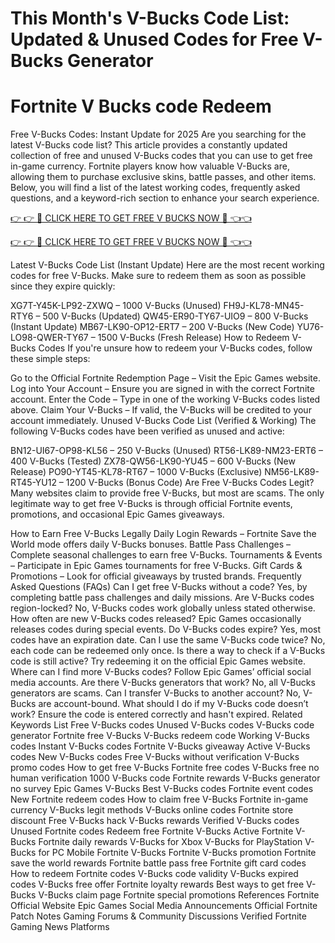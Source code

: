 # This Month's V-Bucks Code List: Updated & Unused Codes for Free V-Bucks Generator
# Fortnite V Bucks code Redeem

Free V-Bucks Codes: Instant Update for 2025
Are you searching for the latest V-Bucks code list? This article provides a constantly updated collection of free and unused V-Bucks codes that you can use to get free in-game currency. Fortnite players know how valuable V-Bucks are, allowing them to purchase exclusive skins, battle passes, and other items. Below, you will find a list of the latest working codes, frequently asked questions, and a keyword-rich section to enhance your search experience.

[👉 👉 🎁 CLICK HERE TO GET FREE V BUCKS NOW 🎁 👈👈](https://shorter.me/W-reX)

[👉 👉 🎁 CLICK HERE TO GET FREE V BUCKS NOW 🎁 👈👈](https://shorter.me/nVzTR)


Latest V-Bucks Code List (Instant Update)
Here are the most recent working codes for free V-Bucks. Make sure to redeem them as soon as possible since they expire quickly:

XG7T-Y45K-LP92-ZXWQ – 1000 V-Bucks (Unused)
FH9J-KL78-MN45-RTY6 – 500 V-Bucks (Updated)
QW45-ER90-TY67-UIO9 – 800 V-Bucks (Instant Update)
MB67-LK90-OP12-ERT7 – 200 V-Bucks (New Code)
YU76-LO98-QWER-TY67 – 1500 V-Bucks (Fresh Release)
How to Redeem V-Bucks Codes
If you're unsure how to redeem your V-Bucks codes, follow these simple steps:

Go to the Official Fortnite Redemption Page – Visit the Epic Games website.
Log into Your Account – Ensure you are signed in with the correct Fortnite account.
Enter the Code – Type in one of the working V-Bucks codes listed above.
Claim Your V-Bucks – If valid, the V-Bucks will be credited to your account immediately.
Unused V-Bucks Code List (Verified & Working)
The following V-Bucks codes have been verified as unused and active:

BN12-UI67-OP98-KL56 – 250 V-Bucks (Unused)
RT56-LK89-NM23-ERT6 – 400 V-Bucks (Tested)
ZX78-QW56-LK90-YU45 – 600 V-Bucks (New Release)
PO90-YT45-KL78-RT67 – 1000 V-Bucks (Exclusive)
NM56-LK89-RT45-YU12 – 1200 V-Bucks (Bonus Code)
Are Free V-Bucks Codes Legit?
Many websites claim to provide free V-Bucks, but most are scams. The only legitimate way to get free V-Bucks is through official Fortnite events, promotions, and occasional Epic Games giveaways.

How to Earn Free V-Bucks Legally
Daily Login Rewards – Fortnite Save the World mode offers daily V-Bucks bonuses.
Battle Pass Challenges – Complete seasonal challenges to earn free V-Bucks.
Tournaments & Events – Participate in Epic Games tournaments for free V-Bucks.
Gift Cards & Promotions – Look for official giveaways by trusted brands.
Frequently Asked Questions (FAQs)
Can I get free V-Bucks without a code?
Yes, by completing battle pass challenges and daily missions.
Are V-Bucks codes region-locked?
No, V-Bucks codes work globally unless stated otherwise.
How often are new V-Bucks codes released?
Epic Games occasionally releases codes during special events.
Do V-Bucks codes expire?
Yes, most codes have an expiration date.
Can I use the same V-Bucks code twice?
No, each code can be redeemed only once.
Is there a way to check if a V-Bucks code is still active?
Try redeeming it on the official Epic Games website.
Where can I find more V-Bucks codes?
Follow Epic Games’ official social media accounts.
Are there V-Bucks generators that work?
No, all V-Bucks generators are scams.
Can I transfer V-Bucks to another account?
No, V-Bucks are account-bound.
What should I do if my V-Bucks code doesn’t work?
Ensure the code is entered correctly and hasn't expired.
Related Keywords List
Free V-Bucks codes
Unused V-Bucks codes
V-Bucks code generator
Fortnite free V-Bucks
V-Bucks redeem code
Working V-Bucks codes
Instant V-Bucks codes
Fortnite V-Bucks giveaway
Active V-Bucks codes
New V-Bucks codes
Free V-Bucks without verification
V-Bucks promo codes
How to get free V-Bucks
Fortnite free codes
V-Bucks free no human verification
1000 V-Bucks code
Fortnite rewards
V-Bucks generator no survey
Epic Games V-Bucks
Best V-Bucks codes
Fortnite event codes
New Fortnite redeem codes
How to claim free V-Bucks
Fortnite in-game currency
V-Bucks legit methods
V-Bucks online codes
Fortnite store discount
Free V-Bucks hack
V-Bucks rewards
Verified V-Bucks codes
Unused Fortnite codes
Redeem free Fortnite V-Bucks
Active Fortnite V-Bucks
Fortnite daily rewards
V-Bucks for Xbox
V-Bucks for PlayStation
V-Bucks for PC
Mobile Fortnite V-Bucks
Fortnite V-Bucks promotion
Fortnite save the world rewards
Fortnite battle pass free
Fortnite gift card codes
How to redeem Fortnite codes
V-Bucks code validity
V-Bucks expired codes
V-Bucks free offer
Fortnite loyalty rewards
Best ways to get free V-Bucks
V-Bucks claim page
Fortnite special promotions
References
Fortnite Official Website
Epic Games Social Media Announcements
Official Fortnite Patch Notes
Gaming Forums & Community Discussions
Verified Fortnite Gaming News Platforms

